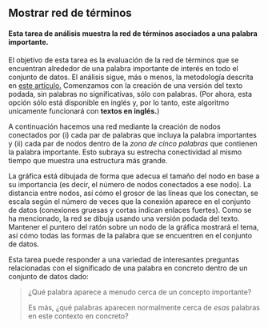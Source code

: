 ## Mostrar red de términos

#### Esta tarea de análisis muestra la red de términos asociados a una palabra importante.

El objetivo de esta tarea es la evaluación de la red de términos que se encuentran alrededor de una palabra importante de interés en todo el conjunto de datos. El análisis sigue, más o menos, la metodología descrita en [este artículo.](http://noduslabs.com/research/pathways-meaning-circulation-text-network-analysis/) Comenzamos con la creación de una versión del texto podada, sin palabras no significativas, sólo con palabras. (Por ahora, esta opción sólo está disponible en inglés y, por lo tanto, este algoritmo unicamente funcionará con **textos en inglés.**)

A continuación hacemos una red mediante la creación de nodos conectados por (i) cada par de palabras que incluya la palabra importantes y (ii) cada par de nodos dentro de la *zona de cinco palabras* que contienen la palabra importante. Esto subraya su estrecha conectividad al mismo tiempo que muestra una estructura más grande.

La gráfica está dibujada de forma que adecua el tamaño del nodo en base a su importancia (es decir, el número de nodos conectados a ese nodo). La distancia entre nodos, así cómo el grosor de las líneas que los conectan, se escala según el número de veces que la conexión aparece en el conjunto de datos (conexiones gruesas y cortas indican enlaces fuertes). Como se ha mencionado, la red se dibuja usando una versión podada del texto. Mantener el puntero del ratón sobre un nodo de la gráfica mostrará el tema, así cómo todas las formas de la palabra que se encuentren en el conjunto de datos.

Esta tarea puede responder a una variedad de interesantes preguntas relacionadas con el significado de una palabra en concreto dentro de un conjunto de datos dado:

>¿Qué palabra aparece a menudo cerca de un concepto importante?
>
>Es más, ¿qué palabras aparecen normalmente cerca de *esas* palabras en este contexto en concreto?